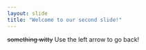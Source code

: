```yaml
---
layout: slide
title: "Welcome to our second slide!"
---
```

~~something witty~~
Use the left arrow to go back!
